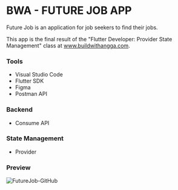 # BWA - FUTURE JOB APP

Future Job is an application for job seekers to find their jobs.

This app is the final result of the "Flutter Developer: Provider State Management" class at www.buildwithangga.com.

<h3>Tools</h3>

<ul>
<li>Visual Studio Code</li>
<li>Flutter SDK</li>
<li>Figma</li>
<li>Postman API</li>
</ul>

<h3>Backend</h3>

<ul><li>Consume API</li></ul>

<h3>State Management</h3>

<ul><li>Provider</li></ul>

<h3>Preview</h3>

![FutureJob-GitHub](https://user-images.githubusercontent.com/79519141/134330042-896065e6-0fb8-42e6-a9e5-d6e5b5e7b585.png)



